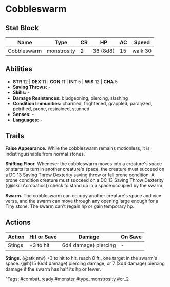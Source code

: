 # Cobbleswarm

## Stat Block

| Name | Type | CR | HP | AC | Speed |
|------|------|----|----|----|-------|
| Cobbleswarm | monstrosity | 2 | 36 (8d8) | 15 | walk 30 |

## Abilities

- **STR** 12 | **DEX** 11 | **CON** 11 | **INT** 5 | **WIS** 12 | **CHA** 5
- **Saving Throws:** -  
- **Skills:** -  
- **Damage Resistances:** bludgeoning, piercing, slashing  
- **Condition Immunities:** charmed, frightened, grappled, paralyzed, petrified, prone, restrained, stunned  
- **Senses:** -  
- **Languages:** -

## Traits

**False Appearance.** While the cobbleswarm remains motionless, it is indistinguishable from normal stones.

**Shifting Floor.** Whenever the cobbleswarm moves into a creature's space or starts its turn in another creature's space, the creature must succeed on a DC 13 Saving Throw Dexterity saving throw or fall prone condition. A prone condition creature must succeed on a DC 13 Saving Throw Dexterity ({@skill Acrobatics}) check to stand up in a space occupied by the swarm.

**Swarm.** The cobbleswarm can occupy another creature's space and vice versa, and the swarm can move through any opening large enough for a Tiny stone. The swarm can't regain hp or gain temporary hp.


## Actions

| Action | Hit or Save | Damage | On Save |
|--------|--------------|--------|----------|
| Stings | +3 to hit | 6d4 damage) piercing | - |

**Stings.** {@atk mw} +3 to hit to hit, reach 0 ft., one target in the swarm's space. {@h}15 (6d4 damage) piercing damage, or 7 (3d4 damage) piercing damage if the swarm has half its hp or fewer.


^Tags: #combat_ready #monster #type_monstrosity #cr_2